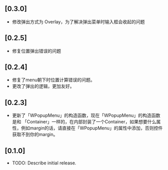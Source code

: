 ## [0.3.0]

- 修改弹出方式为 Overlay，为了解决弹出菜单时输入框会收起的问题

## [0.2.5]

- 修复位置弹出错误的问题

## [0.2.4]

- 修复了menu朝下时位置计算错误的问题。
- 更改了弹出的逻辑，更加友好。

## [0.2.3]

- 更新了「WPopupMenu」的构造函数，现在「WPopupMenu」的构造函数是和 「Container」一样的，在内部封装了一个Container，如果想要什么属性，例如margin的话，请直接在「WPopupMenu」的属性中添加，否则控件获取不到你的margin。


## [0.1.0]

* TODO: Describe initial release.


